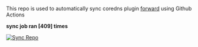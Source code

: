 This repo is used to automatically sync coredns plugin [forward](https://github.com/QZLin/forward) using Github Actions

**sync job ran [409] times**

[![Sync Repo](https://github.com/QZLin/coredns-extract/actions/workflows/sync.yaml/badge.svg)](https://github.com/QZLin/coredns-extract/actions/workflows/sync.yaml)
